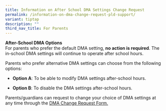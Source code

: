 ```yaml
---
title: Information on After School DMA Settings Change Request
permalink: /information-on-dma-change-request-pld-support/
variant: tiptap
description: ""
third_nav_title: For Parents
---
```

<p><strong>After-School DMA Options<br></strong>For parents who prefer the
default DMA setting,&nbsp;<strong>no action is required</strong>. The in-school
DMA settings will continue to operate after school hours.</p>
<p>Parents who prefer alternative DMA settings can choose from the following
options:&nbsp;</p>
<ul data-tight="true" class="tight">
<li>
<p><strong>Option A</strong>: To be able to modify DMA settings after-school
hours.&nbsp;</p>
</li>
<li>
<p><strong>Option B</strong>: To disable the DMA settings after-school hours.</p>
</li>
</ul>
<p>Parents/guardians can request to change your choice of DMA settings at
any time through the <a href="https://go.gov.sg/gdlss-dma-request" rel="noopener nofollow" target="_blank">DMA Change Request Form.</a>
</p>
<h4></h4>
<p></p>
<h4></h4>
<p></p>